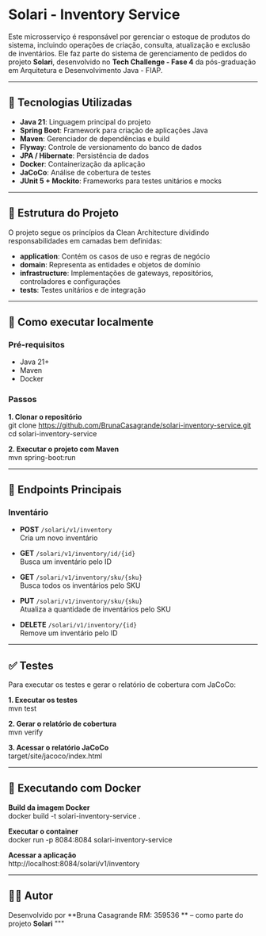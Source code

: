# Solari - Inventory Service

Este microsserviço é responsável por gerenciar o estoque de produtos do sistema, incluindo operações de criação, consulta, atualização e exclusão de inventários. Ele faz parte do sistema de gerenciamento de pedidos do projeto **Solari**, desenvolvido no **Tech Challenge - Fase 4** da pós-graduação em Arquitetura e Desenvolvimento Java - FIAP.

---

## 🧩 Tecnologias Utilizadas

- **Java 21**: Linguagem principal do projeto
- **Spring Boot**: Framework para criação de aplicações Java
- **Maven**: Gerenciador de dependências e build
- **Flyway**: Controle de versionamento do banco de dados
- **JPA / Hibernate**: Persistência de dados
- **Docker**: Containerização da aplicação
- **JaCoCo**: Análise de cobertura de testes
- **JUnit 5 + Mockito**: Frameworks para testes unitários e mocks

---

## 🧱 Estrutura do Projeto

O projeto segue os princípios da Clean Architecture dividindo responsabilidades em camadas bem definidas:

- **application**: Contém os casos de uso e regras de negócio
- **domain**: Representa as entidades e objetos de domínio
- **infrastructure**: Implementações de gateways, repositórios, controladores e configurações
- **tests**: Testes unitários e de integração

---

## 🚀 Como executar localmente

### Pré-requisitos

- Java 21+
- Maven
- Docker

### Passos

**1. Clonar o repositório**  
git clone https://github.com/BrunaCasagrande/solari-inventory-service.git  
cd solari-inventory-service

**2. Executar o projeto com Maven**  
mvn spring-boot:run

---

## 📌 Endpoints Principais

### Inventário

- **POST** `/solari/v1/inventory`  
  Cria um novo inventário

- **GET** `/solari/v1/inventory/id/{id}`  
  Busca um inventário pelo ID

- **GET** `/solari/v1/inventory/sku/{sku}`  
  Busca todos os inventários pelo SKU

- **PUT** `/solari/v1/inventory/sku/{sku}`  
  Atualiza a quantidade de inventários pelo SKU

- **DELETE** `/solari/v1/inventory/{id}`  
  Remove um inventário pelo ID

---

## ✅ Testes

Para executar os testes e gerar o relatório de cobertura com JaCoCo:

**1. Executar os testes**  
mvn test

**2. Gerar o relatório de cobertura**  
mvn verify

**3. Acessar o relatório JaCoCo**  
target/site/jacoco/index.html

---

## 🐳 Executando com Docker

**Build da imagem Docker**  
docker build -t solari-inventory-service .

**Executar o container**  
docker run -p 8084:8084 solari-inventory-service

**Acessar a aplicação**  
http://localhost:8084/solari/v1/inventory

---

## 👩‍💻 Autor

Desenvolvido por **Bruna Casagrande RM: 359536 ** – como parte do projeto **Solari**
"""

